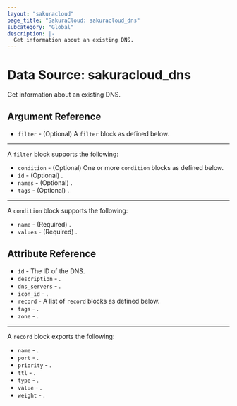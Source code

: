 ```yaml
---
layout: "sakuracloud"
page_title: "SakuraCloud: sakuracloud_dns"
subcategory: "Global"
description: |-
  Get information about an existing DNS.
---
```


# Data Source: sakuracloud_dns

Get information about an existing DNS.

## Argument Reference

* `filter` - (Optional) A `filter` block as defined below.


---

A `filter` block supports the following:

* `condition` - (Optional) One or more `condition` blocks as defined below.
* `id` - (Optional) .
* `names` - (Optional) .
* `tags` - (Optional) .

---

A `condition` block supports the following:

* `name` - (Required) .
* `values` - (Required) .


## Attribute Reference

* `id` - The ID of the DNS.
* `description` - .
* `dns_servers` - .
* `icon_id` - .
* `record` - A list of `record` blocks as defined below.
* `tags` - .
* `zone` - .


---

A `record` block exports the following:

* `name` - .
* `port` - .
* `priority` - .
* `ttl` - .
* `type` - .
* `value` - .
* `weight` - .



